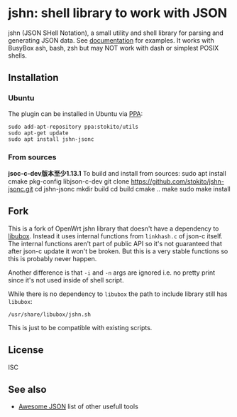 # jshn: shell library to work with JSON

jshn (JSON SHell Notation), a small utility and shell library for parsing and generating JSON data.
See [documentation](https://openwrt.org/docs/guide-developer/jshn) for examples.
It works with BusyBox ash, bash, zsh but may NOT work with dash or simplest POSIX shells.

## Installation

### Ubuntu
The plugin can be installed in Ubuntu via [PPA](https://code.launchpad.net/~stokito/+archive/ubuntu/utils):

    sudo add-apt-repository ppa:stokito/utils
    sudo apt-get update
    sudo apt install jshn-jsonc

### From sources
**jsoc-c-dev版本至少1.13.1**
To build and install from sources:
    sudo apt install cmake pkg-config libjson-c-dev
    git clone https://github.com/stokito/jshn-jsonc.git
    cd jshn-jsonc
    mkdir build
    cd build
    cmake ..
    make
    sudo make install
## Fork
This is a fork of OpenWrt jshn library that doesn't have a dependency to [libubox](https://gitlab.com/openwrt/project/libubox).
Instead it uses internal functions from `linkhash.c` of json-c itself.
The internal functions aren't part of public API so it's not guaranteed that after json-c update it won't be broken.
But this is a very stable functions so this is probably never happen.

Another difference is that `-i` and `-n` args are ignored i.e. no pretty print since it's not used inside of shell script.

While there is no dependency to `libubox` the path to include library still has `libubox`:

    /usr/share/libubox/jshn.sh

This is just to be compatible with existing scripts.

## License
ISC

## See also
* [Awesome JSON](https://github.com/burningtree/awesome-json) list of other usefull tools
